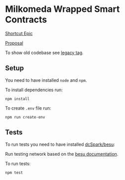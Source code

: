 # Milkomeda Wrapped Smart Contracts

[Shortcut Epic](https://app.shortcut.com/dcspark/epic/7930)

[Proposal](https://docs.google.com/document/d/1tbhMmctw6RQKW_UUox0qOnqhOfBe7uHRO0sMx7Isaac)

To show old codebase see [legacy tag](https://github.com/dcSpark/wrapped-smartcontracts/tree/legacy).

## Setup

You need to have installed `node` and `npm`.

To install dependencies run:

```
npm install
```

To create `.env` file run:

```
npm run create-env
```

## Tests

To run tests you need to have installed [dcSpark/besu](https://github.com/dcSpark/besu):

Run testing network based on the [besu documentation](https://besu.hyperledger.org/en/stable/public-networks/get-started/start-node/#syncing-and-storage).

To run tests:

```
npm test
```
